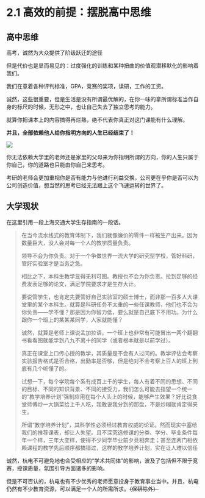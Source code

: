 # 2.1 高效的前提：摆脱高中思维

## 高中思维

高考，诚然为大众提供了阶级跃迁的途径

但是代价也是显而易见的：过度强化的训练和某种扭曲的价值观潜移默化的影响着我们。

我们在意着各种评判标准，GPA，竞赛的奖项，读研，工作的工资。

诚然，这些很重要，但是生活是没有所谓最优解的，在你一味的拿所谓标准当作自身的标尺的时候，无形之中，也让自己失去了独立思考的能力。

就算你把课本上的内容搞得再烂熟，绝不代表你真正对这门课能有什么理解。

**并且，全部依赖他人给你指明方向的人生已经结束了！**

![](https://cdn.xyxsw.site/boxcne9EK3xz8LHOXfM8w9ih5Ig.png)

你无法依赖大学里的老师还是家里的父母来为你指明所谓的方向，你的人生只属于你自己，你的道路也只能由你自己来思考。

考研的老师会更加重视你是否有能力与他进行利益交换，公司更在乎你是否可以为公司创造价值，想当然的思考已经无法跟上这个飞速运转的世界了。

## 大学现状

在这里引用一段上海交通大学生存指南的一段话。

> 在当今流水线式的教育体制下，我们就像廉价的零件一样被生产出来。因为数量巨大，没人会对每一个人的教学质量负责。
>
> 领导不会为你负责。对于一个争做世界一流大学的研究型学校，管好科研，管好实验室才是当务之急。
>
> 相比之下，本科生教学显得无利可图。教授也不会为你负责。拉到足够的经费发表足够的论文，满足学院要求才是生存大计。
>
> 要说管学生，也肯定先要管好自己实验室的硕士博士，而非那一百多人大课堂里的某个本科生。就算是科研任务不太重的一些任课教师，他们也不会为你负责——学不懂？那是因为你智力低，要么就是自己底下不用功。为什么跟你一个班上的某某某同学，人家就能懂？
>
> 诚然，就算是老师上课说孟加拉语，一个班上也非常有可能冒出一两个翻翻书看看图就能学到八九不离十的同学（或者根本就是以前学过）。
>
> 真正在课堂上口传心授的教学，其质量是不会有人过问的。教学评估会考察实验报告格式是否合格，出勤率是否够，但是绝对不会考察上百人的班上到底有几个听懂了的。
>
> 试想一下，每个学院每个系有成百上千的学生，每人有着不同的思想、不同的目标、不同的知识背景、不同的接受力，我们怎么可能去指望一个统一的“教学培养计划”强制应用在每个人头上的时候，能够产生效果？好比说食堂师傅炒一大锅菜给上千人吃，我敢说我分到的那盘，不是炒糊就肯定得夹生。
>
> 所谓“教学培养计划”，其科学性必须经过教育权威的论证。然而现实中塞给我们的推荐课表，却让人失望。且不深究选修课的分类、学分、毕业条件每年一个样，三年大变样，使得不少同学毕业前夕竞相奔走；甚至连两门相依赖课程的教学先后顺序都搞错过，这样的教学培养计划，实在让人难以信任

诚然，杭电不可避免地也会受相应的“学术共同体”的影响，波及了包括但不限于竞赛，授课质量，氛围引导方面诸多的影响。

但是不可否认的，杭电也有不少优秀的老师愿意投身于教育事业当中。并且，杭电仍然有不少教育资源，可以满足一个人的所需所求。~~（保研除外）~~
